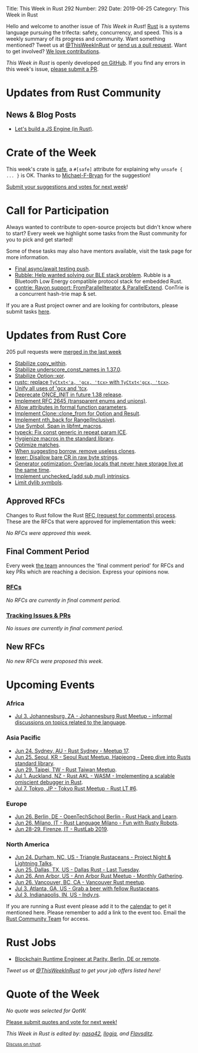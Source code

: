 Title: This Week in Rust 292
Number: 292
Date: 2019-06-25
Category: This Week in Rust

Hello and welcome to another issue of *This Week in Rust*!
[Rust](http://rust-lang.org) is a systems language pursuing the trifecta: safety, concurrency, and speed.
This is a weekly summary of its progress and community.
Want something mentioned? Tweet us at [@ThisWeekInRust](https://twitter.com/ThisWeekInRust) or [send us a pull request](https://github.com/cmr/this-week-in-rust).
Want to get involved? [We love contributions](https://github.com/rust-lang/rust/blob/master/CONTRIBUTING.md).

*This Week in Rust* is openly developed [on GitHub](https://github.com/cmr/this-week-in-rust).
If you find any errors in this week's issue, [please submit a PR](https://github.com/cmr/this-week-in-rust/pulls).

# Updates from Rust Community

## News & Blog Posts

- [Let's build a JS Engine (in Rust)](https://2019.jsconf.eu/jason-williams/lets-build-a-javascript-engine.html).

# Crate of the Week

This week's crate is [safe](https://github.com/Centril/rust-safe), a `#[safe]` attribute for explaining why `unsafe { ... }` is OK. Thanks to [Michael-F-Bryan](https://users.rust-lang.org/t/crate-of-the-week/2704/569) for the suggestion!

[Submit your suggestions and votes for next week][submit_crate]!

[submit_crate]: https://users.rust-lang.org/t/crate-of-the-week/2704

# Call for Participation

Always wanted to contribute to open-source projects but didn't know where to start?
Every week we highlight some tasks from the Rust community for you to pick and get started!

Some of these tasks may also have mentors available, visit the task page for more information.

* [Final async/await testing push](https://internals.rust-lang.org/t/final-async-await-testing-push/10423).
* [Rubble: Help wanted solving our BLE stack problem](https://mckeogh.tech/help-wanted-ble/). Rubble is a Bluetooth Low Energy compatible protocol stack for embedded Rust.
* [contrie: Rayon support: FromParallelIterator & ParallelExtend](https://github.com/vorner/contrie/issues/3). ConTrie is a concurrent hash-trie map & set.

If you are a Rust project owner and are looking for contributors, please submit tasks [here][guidelines].

[guidelines]: https://users.rust-lang.org/t/twir-call-for-participation/4821

# Updates from Rust Core

205 pull requests were [merged in the last week][merged]

[merged]: https://github.com/search?q=is%3Apr+org%3Arust-lang+is%3Amerged+merged%3A2019-06-10..2019-06-17

* [Stabilize copy_within](https://github.com/rust-lang/rust/pull/61398).
* [Stabilize underscore_const_names in 1.37.0](https://github.com/rust-lang/rust/pull/61347).
* [Stabilize Option::xor](https://github.com/rust-lang/rust/pull/60376).
* [rustc: replace `TyCtxt<'a, 'gcx, 'tcx>` with `TyCtxt<'gcx, 'tcx>`](https://github.com/rust-lang/rust/pull/61722).
* [Unify all uses of 'gcx and 'tcx](https://github.com/rust-lang/rust/pull/61817).
* [Deprecate ONCE_INIT in future 1.38 release](https://github.com/rust-lang/rust/pull/61757).
* [Implement RFC 2645 (transparent enums and unions)](https://github.com/rust-lang/rust/pull/60463).
* [Allow attributes in formal function parameters](https://github.com/rust-lang/rust/pull/60669).
* [Implement Clone::clone_from for Option and Result](https://github.com/rust-lang/rust/pull/61348).
* [Implement nth_back for Range(Inclusive)](https://github.com/rust-lang/rust/pull/61671).
* [Use Symbol, Span in libfmt_macros](https://github.com/rust-lang/rust/pull/61568).
* [typeck: Fix const generic in repeat param ICE](https://github.com/rust-lang/rust/pull/61698).
* [Hygienize macros in the standard library](https://github.com/rust-lang/rust/pull/61629).
* [Optimize matches](https://github.com/rust-lang/rust/pull/60730).
* [When suggesting borrow, remove useless clones](https://github.com/rust-lang/rust/pull/61143).
* [lexer: Disallow bare CR in raw byte strings](https://github.com/rust-lang/rust/pull/60793).
* [Generator optimization: Overlap locals that never have storage live at the same time](https://github.com/rust-lang/rust/pull/60187).
* [Implement unchecked_{add,sub,mul} intrinsics](https://github.com/rust-lang/miri/pull/776).
* [Limit dylib symbols](https://github.com/rust-lang/rust/pull/59752).

## Approved RFCs

Changes to Rust follow the Rust [RFC (request for comments)
process](https://github.com/rust-lang/rfcs#rust-rfcs). These
are the RFCs that were approved for implementation this week:

*No RFCs were approved this week.*

## Final Comment Period

Every week [the team](https://www.rust-lang.org/team.html) announces the
'final comment period' for RFCs and key PRs which are reaching a
decision. Express your opinions now.

### [RFCs](https://github.com/rust-lang/rfcs/labels/final-comment-period)

*No RFCs are currently in final comment period.*

### [Tracking Issues & PRs](https://github.com/rust-lang/rust/labels/final-comment-period)

*No issues are currently in final comment period.*

## New RFCs

*No new RFCs were proposed this week.*

# Upcoming Events

### Africa

* [Jul  3. Johannesburg, ZA - Johannesburg Rust Meetup - informal discussions on topics related to the language](https://www.meetup.com/Johannesburg-Rust-Meetup/events/dgqmbryzkbfb/).

### Asia Pacific

* [Jun 24. Sydney, AU - Rust Sydney - Meetup 17](https://www.meetup.com/Rust-Sydney/events/262194894/).
* [Jun 25. Seoul, KR - Seoul Rust Meetup, Hapjeong - Deep dive into Rusts standard library](https://www.meetup.com/Rust-Seoul-Meetup/events/srxvzqyzjbhc/).
* [Jun 29. Taipei, TW - Rust Taiwan Meetup](https://www.facebook.com/events/2824830874225735/).
* [Jul  1. Auckland, NZ - Rust AKL - WASM - Implementing a scalable omiscient debugger in Rust](https://www.meetup.com/rust-akl/events/259480968/).
* [Jul  7. Tokyo, JP - Tokyo Rust Meetup - Rust LT #6](https://rust.connpass.com/event/133657/).

### Europe

* [Jun 26. Berlin, DE - OpenTechSchool Berlin - Rust Hack and Learn](https://www.meetup.com/opentechschool-berlin/events/gkkttqyzjbjc/).
* [Jun 26. Milano, IT - Rust Language Milano - Fun with Rusty Robots](https://www.meetup.com/rust-language-milano/events/262155219).
* [Jun 28-29. Firenze, IT - RustLab 2019](https://www.rustlab.it/).

### North America

* [Jun 24. Durham, NC, US - Triangle Rustaceans - Project Night & Lightning Talks](https://www.meetup.com/triangle-rustaceans/events/mfglwpyzjbgc/).
* [Jun 25. Dallas, TX, US - Dallas Rust - Last Tuesday](https://www.meetup.com/Dallas-Rust/events/zfgwzmyzjbhc/).
* [Jun 26. Ann Arbor, US - Ann Arbor Rust Meetup - Monthly Gathering](https://www.meetup.com/Ann-Arbor-Rust-Meetup/events/vsncvqyzjbjc/).
* [Jun 26. Vancouver, BC, CA - Vancouver Rust meetup](https://www.meetup.com/Vancouver-Rust/events/fzqqwqyzjbjc/).
* [Jul  3. Atlanta, GA, US - Grab a beer with fellow Rustaceans](https://www.meetup.com/Rust-ATL/events/kkzkxqyzkbfb/).
* [Jul  3. Indianapolis, IN, US - Indy.rs](https://www.meetup.com/indyrs/events/mffbtpyzkbfb/).

If you are running a Rust event please add it to the [calendar] to get
it mentioned here. Please remember to add a link to the event too.
Email the [Rust Community Team][community] for access.

[calendar]: https://www.google.com/calendar/embed?src=apd9vmbc22egenmtu5l6c5jbfc%40group.calendar.google.com
[community]: mailto:community-team@rust-lang.org

# Rust Jobs

* [Blockchain Runtime Engineer at Parity, Berlin, DE or remote](https://www.parity.io/jobs/#berlin-blockchain-runtime-engineer).

*Tweet us at [@ThisWeekInRust](https://twitter.com/ThisWeekInRust) to get your job offers listed here!*

# Quote of the Week

*No quote was selected for QotW.*

[Please submit quotes and vote for next week!](https://users.rust-lang.org/t/twir-quote-of-the-week/328)

*This Week in Rust is edited by: [nasa42](https://github.com/nasa42), [llogiq](https://github.com/llogiq), and [Flavsditz](https://github.com/Flavsditz).*

<small>[Discuss on r/rust]().</small>
